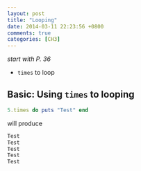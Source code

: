 ```yaml
---
layout: post
title: "Looping"
date: 2014-03-11 22:23:56 +0800
comments: true
categories: [CH3] 
---
```


*start with P. 36*

- `times` to loop

<!-- more -->

## Basic: Using `times` to looping

```ruby
5.times do puts "Test" end
```

will produce

```sh
Test
Test
Test
Test
Test
```
